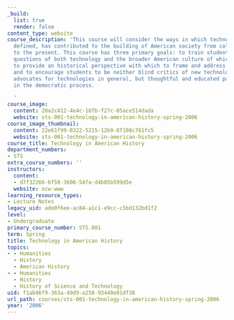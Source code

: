```yaml
---
_build:
  list: true
  render: false
content_type: website
course_description: 'This course will consider the ways in which technology, broadly
  defined, has contributed to the building of American society from colonial times
  to the present. This course has three primary goals: to train students to ask critical
  questions of both technology and the broader American culture of which it is a part;
  to provide an historical perspective with which to frame and address such questions;
  and to encourage students to be neither blind critics of new technologies, nor blind
  advocates for technologies in general, but thoughtful and educated participants
  in the democratic process.

  '
course_image:
  content: 20a2c412-4e4c-18fb-f27c-05ace514dada
  website: sts-001-technology-in-american-history-spring-2006
course_image_thumbnail:
  content: 22e61f99-0322-5215-12b9-8f108c761fc5
  website: sts-001-technology-in-american-history-spring-2006
course_title: Technology in American History
department_numbers:
- STS
extra_course_numbers: ''
instructors:
  content:
  - d7f32266-6f58-3606-54fa-d4b85b599d5e
  website: ocw-www
learning_resource_types:
- Lecture Notes
legacy_uid: ade0f6ee-ac84-a1c1-e9cc-c5bd132bd1f2
level:
- Undergraduate
primary_course_number: STS.001
term: Spring
title: Technology in American History
topics:
- - Humanities
  - History
  - American History
- - Humanities
  - History
  - History of Science and Technology
uid: f1ab46f9-363a-49d9-a258-93440e81df38
url_path: courses/sts-001-technology-in-american-history-spring-2006
year: '2006'
---
```

